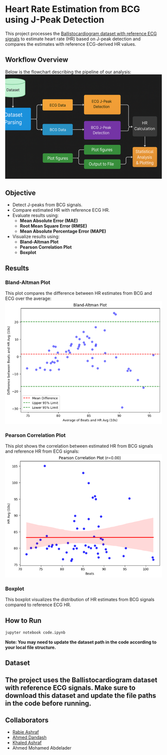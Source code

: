 # Heart Rate Estimation from BCG using J-Peak Detection

This project processes the [Ballistocardiogram dataset with reference ECG signals](https://figshare.com/articles/dataset/A_ballistocardiogram_dataset_with_reference_sensor_signals_in_long-term_natural_sleep_environments/26013157?file=46976602) to estimate heart rate (HR) based on J-peak detection and compares the estimates with reference ECG-derived HR values.

## Workflow Overview
Below is the flowchart describing the pipeline of our analysis:
![Workflow Diagram](results/Diagram.png)

## Objective
- Detect J-peaks from BCG signals.
- Compare estimated HR with reference ECG HR.
- Evaluate results using:
  - **Mean Absolute Error (MAE)**
  - **Root Mean Square Error (RMSE)**
  - **Mean Absolute Percentage Error (MAPE)**
- Visualize results using:
  - **Bland-Altman Plot**
  - **Pearson Correlation Plot**
  - **Boxplot**

## Results
### Bland-Altman Plot
This plot compares the difference between HR estimates from BCG and ECG over the average:
![Bland-Altman Plot](results/Bland-Altman%20Plot.PNG)

### Pearson Correlation Plot
This plot shows the correlation between estimated HR from BCG signals and reference HR from ECG signals:
![Pearson Correlation](results/Pearson%20correlation.PNG)

### Boxplot
This boxplot visualizes the distribution of HR estimates from BCG signals compared to reference ECG HR.

## How to Run
```bash
jupyter notebook code.ipynb
```
**Note: You may need to update the dataset path in the code according to your local file structure.**
## Dataset
The project uses the Ballistocardiogram dataset with reference ECG signals. Make sure to download this dataset and update the file paths in the code before running.
---
## Collaborators

- [Rabie Ashraf](https://github.com/RabieAshraf)
- [Ahmed Dandash](https://github.com/AhmedDandash)
- [Khaled Ashraf](https://github.com/KhaledAshrafAhmed)
- Ahmed Mohamed Abdelader

